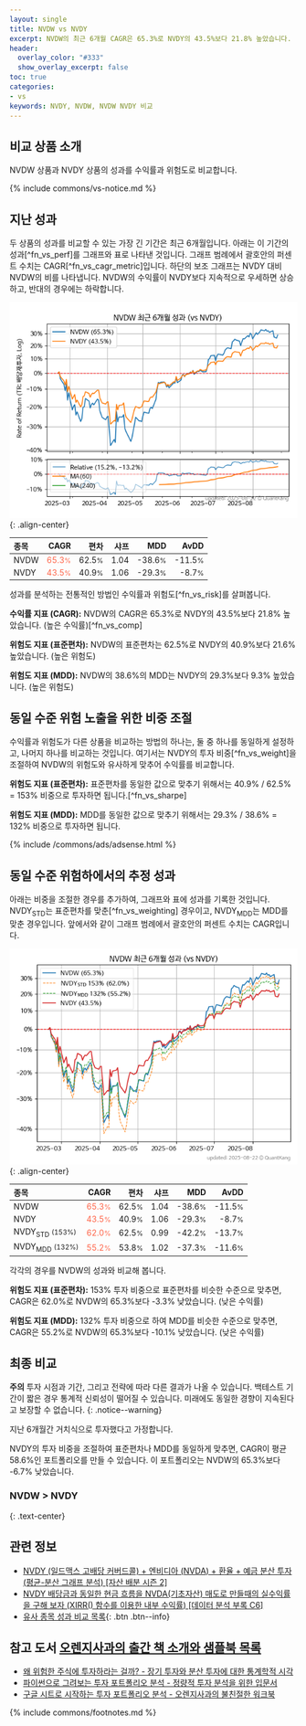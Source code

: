 ```yaml
---
layout: single
title: NVDW vs NVDY
excerpt: NVDW의 최근 6개월 CAGR은 65.3%로 NVDY의 43.5%보다 21.8% 높았습니다.
header:
  overlay_color: "#333"
  show_overlay_excerpt: false
toc: true
categories:
- vs
keywords: NVDY, NVDW, NVDW NVDY 비교
---
```


## 비교 상품 소개


NVDW 상품과 NVDY 상품의 성과를 수익률과 위험도로 비교합니다.





{% include commons/vs-notice.md %}

## 지난 성과

두 상품의 성과를 비교할 수 있는 가장 긴 기간은 최근 6개월입니다. 아래는 이 기간의 성과[^fn_vs_perf]를 그래프와 표로 나타낸 것입니다.
그래프 범례에서 괄호안의 퍼센트 수치는 CAGR[^fn_vs_cagr_metric]입니다.
하단의 보조 그래프는 NVDY 대비 NVDW의 비를 나타냅니다.
NVDW의 수익률이 NVDY보다 지속적으로 우세하면 상승하고, 반대의 경우에는 하락합니다.

![NVDW](/vs/images/nvdw-vs-nvdy_dual.png){: .align-center}

| **종목** | **CAGR** | **편차** | **샤프** | **MDD** | **AvDD** |
| :------------ | ------: | -----------: | -------: | ------: | -------: |
| NVDW | <span style="color: tomato">65.3<small>%</small></span> | 62.5<small>%</small> | 1.04 | -38.6<small>%</small> | -11.5<small>%</small> |
| NVDY | <span style="color: tomato">43.5<small>%</small></span> | 40.9<small>%</small> | 1.06 | -29.3<small>%</small> | -8.7<small>%</small> |

<!-- more -->


성과를 분석하는 전통적인 방법인 수익률과 위험도[^fn_vs_risk]를 살펴봅니다.

**수익률 지표 (CAGR):** NVDW의 CAGR은 65.3%로 NVDY의 43.5%보다 21.8% 높았습니다. (높은 수익률)[^fn_vs_comp]

**위험도 지표 (표준편차):** NVDW의 표준편차는 62.5%로 NVDY의 40.9%보다 21.6% 높았습니다. (높은 위험도)

**위험도 지표 (MDD):** NVDW의 38.6%의 MDD는 NVDY의 29.3%보다 9.3% 높았습니다. (높은 위험도)



## 동일 수준 위험 노출을 위한 비중 조절

수익률과 위험도가 다른 상품을 비교하는 방법의 하나는, 둘 중 하나를 동일하게 설정하고, 나머지 하나를 비교하는 것입니다.
여기서는 NVDY의 투자 비중[^fn_vs_weight]을 조절하여 NVDW의 위험도와 유사하게 맞추어 수익률를 비교합니다.

**위험도 지표 (표준편차):** 표준편차를 동일한 값으로 맞추기 위해서는 40.9% / 62.5% = 153% 비중으로 투자하면 됩니다.[^fn_vs_sharpe]

**위험도 지표 (MDD):** MDD를 동일한 값으로 맞추기 위해서는 29.3% / 38.6% = 132% 비중으로 투자하면 됩니다.


{% include /commons/ads/adsense.html %}



## 동일 수준 위험하에서의 추정 성과

아래는 비중을 조절한 경우를 추가하여, 그래프와 표에 성과를 기록한 것입니다.
NVDY<sub>STD</sub>는 표준편차를 맞춘[^fn_vs_weighting] 경우이고, NVDY<sub>MDD</sub>는 MDD를 맞춘 경우입니다.
앞에서와 같이 그래프 범례에서 괄호안의 퍼센트 수치는 CAGR입니다.


![NVDW](/vs/images/nvdw-vs-nvdy.png){: .align-center}



| **종목** | **CAGR** | **편차** | **샤프** | **MDD** | **AvDD** |
| :------------ | ------: | -----------: | -------: | ------: | -------: |
| NVDW | <span style="color: tomato">65.3<small>%</small></span> | 62.5<small>%</small> | 1.04 | -38.6<small>%</small> | -11.5<small>%</small> |
| NVDY | <span style="color: tomato">43.5<small>%</small></span> | 40.9<small>%</small> | 1.06 | -29.3<small>%</small> | -8.7<small>%</small> |
| NVDY<sub>STD</sub> <small>(153%)</small> | <span style="color: tomato">62.0<small>%</small></span> | 62.5<small>%</small> | 0.99 | -42.2<small>%</small> | -13.7<small>%</small> |
| NVDY<sub>MDD</sub> <small>(132%)</small> | <span style="color: tomato">55.2<small>%</small></span> | 53.8<small>%</small> | 1.02 | -37.3<small>%</small> | -11.6<small>%</small> |



각각의 경우를 NVDW의 성과와 비교해 봅니다.

**위험도 지표 (표준편차):** 153% 투자 비중으로 표준편차를 비슷한 수준으로 맞추면, CAGR은 62.0%로 NVDW의 65.3%보다 -3.3% 낮았습니다. (낮은 수익률)

**위험도 지표 (MDD):** 132% 투자 비중으로 하여 MDD를 비슷한 수준으로 맞추면, CAGR은 55.2%로 NVDW의 65.3%보다 -10.1% 낮았습니다. (낮은 수익률)




## 최종 비교

**주의** 투자 시점과 기간, 그리고 전략에 따라 다른 결과가 나올 수 있습니다. 백테스트 기간이 짧은 경우 통계적 신뢰성이 떨어질 수 있습니다. 미래에도 동일한 경향이 지속된다고 보장할 수 없습니다.
{: .notice--warning}

지난 6개월간 거치식으로 투자했다고 가정합니다.

NVDY의 투자 비중을 조절하여 표준편차나 MDD를 동일하게 맞추면, CAGR이 평균 58.6%인 포트폴리오를 만들 수 있습니다.
이 포트폴리오는 NVDW의 65.3%보다 -6.7% 낮았습니다.

### NVDW &gt; NVDY
{: .text-center}


## 관련 정보

- [NVDY (일드맥스 고배당 커버드콜) + 엔비디아 (NVDA) + 환율 + 예금 분산 투자 (평균-분산 그래프 분석) [자산 배분 시즌 2]](https://m.blog.naver.com/onuri2005/223937183650)
- [NVDY 배당금과 동일한 현금 흐름을 NVDA(기초자산) 매도로 만들때의 실수익률을 구해 보자 (XIRR() 함수를 이용한 내부 수익률) [데이터 분석 부록 C6]](https://kongdori.tistory.com/689)
- [유사 종목 성과 비교 목록](/vs/){: .btn .btn--info}


## 참고 도서 [오렌지사과의 출간 책 소개와 샘플북 목록](https://kongdori.tistory.com/691)

- [왜 위험한 주식에 투자하라는 걸까? - 장기 투자와 분산 투자에 대한 통계학적 시각](https://kongdori.tistory.com/421)
- [파이썬으로 그려보는 투자 포트폴리오 분석  - 정량적 투자 분석을 위한 입문서](https://kongdori.tistory.com/643)
- [구글 시트로 시작하는 투자 포트폴리오 분석 - 오렌지사과의 불친절한 워크북](https://kongdori.tistory.com/449)

{% include commons/footnotes.md %}